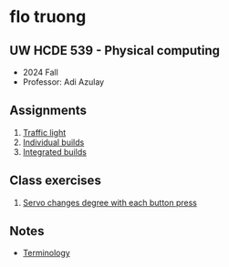 # flo truong

## UW HCDE 539 - Physical computing
* 2024 Fall
* Professor: Adi Azulay

## Assignments
1. [Traffic light](01-traffic-light.html)
2. [Individual builds](02-individual-builds.html)
3. [Integrated builds](03-integrated-builds.html)

## Class exercises
1. [Servo changes degree with each button press](00-servo.html)

## Notes
* [Terminology](terminology.html)